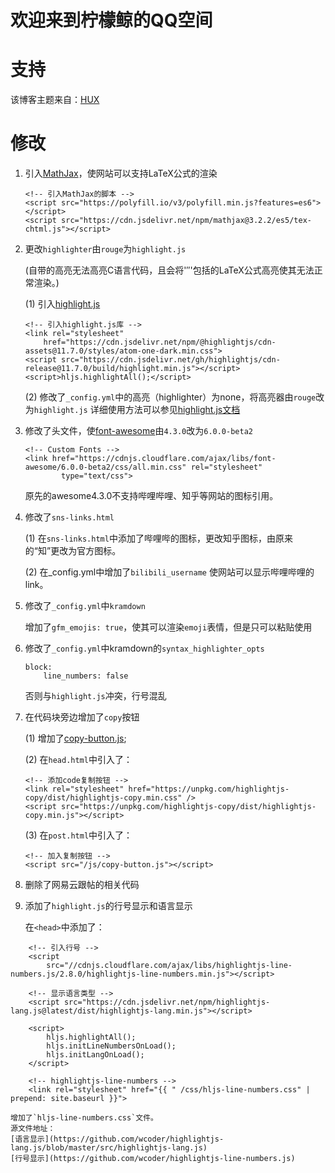 # 欢迎来到柠檬鲸的QQ空间

# 支持
该博客主题来自：[HUX](<https://github.com/Huxpro/huxpro.github.io">)

# 修改

1. 引入[MathJax]((https://www.mathjax.org/))，使网站可以支持LaTeX公式的渲染
    ```
    <!-- 引入MathJax的脚本 -->
    <script src="https://polyfill.io/v3/polyfill.min.js?features=es6"></script>
    <script src="https://cdn.jsdelivr.net/npm/mathjax@3.2.2/es5/tex-chtml.js"></script>
    ```
2. 更改`highlighter`由`rouge`为`highlight.js`

    (自带的高亮无法高亮C语言代码，且会将'$''$'包括的LaTeX公式高亮使其无法正常渲染。)

    (1) 引入[highlight.js](https://github.com/highlightjs/highlight.js)
    ```
    <!-- 引入highlight.js库 -->
    <link rel="stylesheet"
        href="https://cdn.jsdelivr.net/npm/@highlightjs/cdn-assets@11.7.0/styles/atom-one-dark.min.css">
    <script src="https://cdn.jsdelivr.net/gh/highlightjs/cdn-release@11.7.0/build/highlight.min.js"></script>
    <script>hljs.highlightAll();</script>
    ```

    (2) 修改了`_config.yml`中的高亮（highlighter）为none，将高亮器由`rouge`改为`highlight.js`
    详细使用方法可以参见[highlight.js文档](http://highlight.cndoc.wiki/doc)
    
3. 修改了头文件，使[font-awesome](https://fontawesome.com)由`4.3.0`改为`6.0.0-beta2`
    ```
    <!-- Custom Fonts -->
    <link href="https://cdnjs.cloudflare.com/ajax/libs/font-awesome/6.0.0-beta2/css/all.min.css" rel="stylesheet"
            type="text/css">
    ```
    原先的awesome4.3.0不支持哔哩哔哩、知乎等网站的图标引用。

4. 修改了`sns-links.html`

    (1) 在`sns-links.html`中添加了哔哩哔的图标，更改知乎图标，由原来的“知”更改为官方图标。
    
    (2) 在_config.yml中增加了`bilibili_username`
    使网站可以显示哔哩哔哩的link。

5. 修改了`_config.yml`中`kramdown`

    增加了`gfm_emojis: true`，使其可以渲染`emoji`表情，但是只可以粘贴使用

6. 修改了`_config.yml`中kramdown的`syntax_highlighter_opts`
    ```
    block:
        line_numbers: false
    ```
    否则与`highlight.js`冲突，行号混乱

7. 在代码块旁边增加了`copy`按钮

    (1) 增加了[copy-button.js](https://github.com/arronhunt/highlightjs-copy);

    (2) 在`head.html`中引入了：
    ```
    <!-- 添加code复制按钮 -->
    <link rel="stylesheet" href="https://unpkg.com/highlightjs-copy/dist/highlightjs-copy.min.css" />
    <script src="https://unpkg.com/highlightjs-copy/dist/highlightjs-copy.min.js"></script>
    ```
    (3) 在`post.html`中引入了：
    ```    
    <!-- 加入复制按钮 -->
    <script src="/js/copy-button.js"></script>
    ```

8. 删除了网易云跟帖的相关代码

9. 添加了`highlight.js`的行号显示和语言显示

    在`<head>`中添加了：
```complaintext
    <!-- 引入行号 -->
    <script
        src="//cdnjs.cloudflare.com/ajax/libs/highlightjs-line-numbers.js/2.8.0/highlightjs-line-numbers.min.js"></script>

    <!-- 显示语言类型 -->
    <script src="https://cdn.jsdelivr.net/npm/highlightjs-lang.js@latest/dist/highlightjs-lang.min.js"></script>

    <script>
        hljs.highlightAll();
        hljs.initLineNumbersOnLoad();
        hljs.initLangOnLoad();
    </script>

    <!-- highlightjs-line-numbers -->
    <link rel="stylesheet" href="{{ " /css/hljs-line-numbers.css" | prepend: site.baseurl }}">
```
    增加了`hljs-line-numbers.css`文件。
    源文件地址：
    [语言显示](https://github.com/wcoder/highlightjs-lang.js/blob/master/src/highlightjs-lang.js)
    [行号显示](https://github.com/wcoder/highlightjs-line-numbers.js)